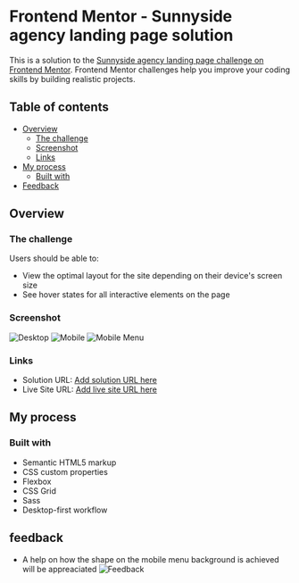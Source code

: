 # Frontend Mentor - Sunnyside agency landing page solution

This is a solution to the [Sunnyside agency landing page challenge on Frontend Mentor](https://www.frontendmentor.io/challenges/sunnyside-agency-landing-page-7yVs3B6ef). Frontend Mentor challenges help you improve your coding skills by building realistic projects.

## Table of contents

- [Overview](#overview)
  - [The challenge](#the-challenge)
  - [Screenshot](#screenshot)
  - [Links](#links)
- [My process](#my-process)
  - [Built with](#built-with)
- [Feedback](#feedback)




## Overview

### The challenge

Users should be able to:

- View the optimal layout for the site depending on their device's screen size
- See hover states for all interactive elements on the page

### Screenshot

![Desktop](./screenshot/desktop-screenshot.jpeg)
![Mobile](./screenshot/mobile-screenshot.jpeg)
![Mobile Menu](./screenshot/menu-screenshot.jpeg)




### Links

- Solution URL: [Add solution URL here](https://github.com/KruzDev/sunny_side.git)
- Live Site URL: [Add live site URL here](https://kruzdev.github.io/sunny_side/)

## My process

### Built with

- Semantic HTML5 markup
- CSS custom properties
- Flexbox
- CSS Grid
- Sass
- Desktop-first workflow



## feedback

 - A help on how the shape on the mobile menu background is achieved will be appreaciated
![Feedback](./screenshot/feedback.jpg)